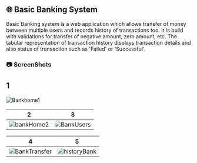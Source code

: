 ## :globe_with_meridians: Basic Banking System


Basic Banking system is a web application which allows transfer of money between multiple users and records history of transactions too. It is build with validations for transfer of negative amount, zero amount, etc. The tabular representation of transaction history displays transaction details and also status of transaction such as 'Failed' or 'Successful'.


### :camera: ScreenShots

1
------------ 
![Bankhome1](https://user-images.githubusercontent.com/70955462/112249573-0bff9800-8c7e-11eb-979c-67c4f2cfcbd1.png)

2 | 3
------------ | -------------
![bankHome2](https://user-images.githubusercontent.com/70955462/112249587-1326a600-8c7e-11eb-971f-0dc6f0845adc.png) | ![BankUsers](https://user-images.githubusercontent.com/70955462/112249601-1883f080-8c7e-11eb-8ea8-1aa9b0b0101f.png)

4 | 5
------------ | -------------
![BankTransfer](https://user-images.githubusercontent.com/70955462/112249615-1f126800-8c7e-11eb-81b3-61b40d66d0f5.png) | ![historyBank](https://user-images.githubusercontent.com/70955462/112249643-276aa300-8c7e-11eb-9587-ed7a283d6d2b.png)
